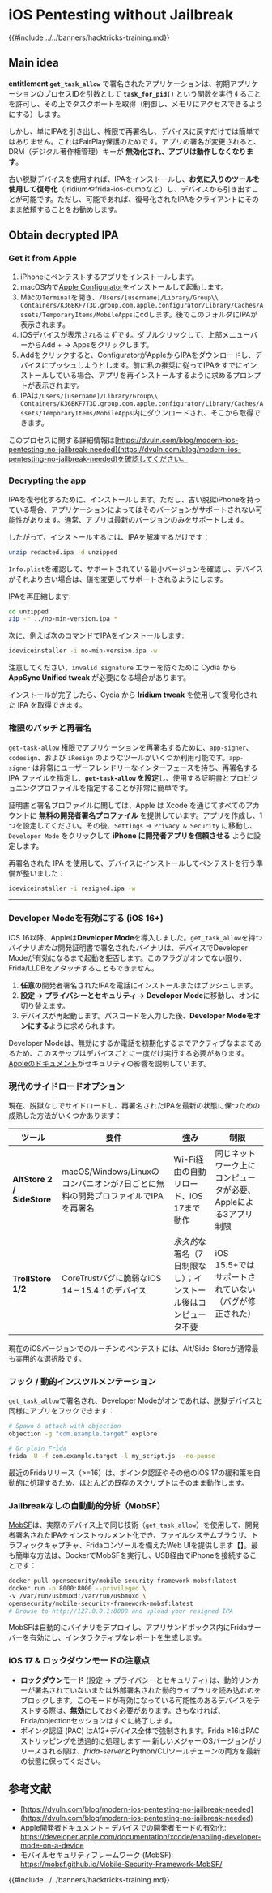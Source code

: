 # iOS Pentesting without Jailbreak

{{#include ../../banners/hacktricks-training.md}}

## Main idea

**entitlement `get_task_allow`** で署名されたアプリケーションは、初期アプリケーションのプロセスIDを引数として **`task_for_pid()`** という関数を実行することを許可し、その上でタスクポートを取得（制御し、メモリにアクセスできるようにする）します。

しかし、単にIPAを引き出し、権限で再署名し、デバイスに戻すだけでは簡単ではありません。これはFairPlay保護のためです。アプリの署名が変更されると、DRM（デジタル著作権管理）キーが **無効化され、アプリは動作しなくなります**。

古い脱獄デバイスを使用すれば、IPAをインストールし、**お気に入りのツールを使用して復号化**（Iridiumやfrida-ios-dumpなど）し、デバイスから引き出すことが可能です。ただし、可能であれば、復号化されたIPAをクライアントにそのまま依頼することをお勧めします。

## Obtain decrypted IPA

### Get it from Apple

1. iPhoneにペンテストするアプリをインストールします。
2. macOS内で[Apple Configurator](https://apps.apple.com/au/app/apple-configurator/id1037126344?mt=12)をインストールして起動します。
3. Macの`Terminal`を開き、`/Users/[username]/Library/Group\\ Containers/K36BKF7T3D.group.com.apple.configurator/Library/Caches/Assets/TemporaryItems/MobileApps`にcdします。後でこのフォルダにIPAが表示されます。
4. iOSデバイスが表示されるはずです。ダブルクリックして、上部メニューバーからAdd + → Appsをクリックします。
5. Addをクリックすると、ConfiguratorがAppleからIPAをダウンロードし、デバイスにプッシュしようとします。前に私の推奨に従ってIPAをすでにインストールしている場合、アプリを再インストールするように求めるプロンプトが表示されます。
6. IPAは`/Users/[username]/Library/Group\\ Containers/K36BKF7T3D.group.com.apple.configurator/Library/Caches/Assets/TemporaryItems/MobileApps`内にダウンロードされ、そこから取得できます。

このプロセスに関する詳細情報は[https://dvuln.com/blog/modern-ios-pentesting-no-jailbreak-needed](https://dvuln.com/blog/modern-ios-pentesting-no-jailbreak-needed)を確認してください。

### Decrypting the app

IPAを復号化するために、インストールします。ただし、古い脱獄iPhoneを持っている場合、アプリケーションによってはそのバージョンがサポートされない可能性があります。通常、アプリは最新のバージョンのみをサポートします。

したがって、インストールするには、IPAを解凍するだけです：
```bash
unzip redacted.ipa -d unzipped
```
`Info.plist`を確認して、サポートされている最小バージョンを確認し、デバイスがそれより古い場合は、値を変更してサポートされるようにします。

IPAを再圧縮します:
```bash
cd unzipped
zip -r ../no-min-version.ipa *
```
次に、例えば次のコマンドでIPAをインストールします:
```bash
ideviceinstaller -i no-min-version.ipa -w
```
注意してください、`invalid signature` エラーを防ぐために Cydia から **AppSync Unified tweak** が必要になる場合があります。

インストールが完了したら、Cydia から **Iridium tweak** を使用して復号化された IPA を取得できます。


### 権限のパッチと再署名

`get-task-allow` 権限でアプリケーションを再署名するために、`app-signer`、`codesign`、および `iResign` のようなツールがいくつか利用可能です。`app-signer` は非常にユーザーフレンドリーなインターフェースを持ち、再署名する IPA ファイルを指定し、**`get-task-allow` を設定**し、使用する証明書とプロビジョニングプロファイルを指定することが非常に簡単です。

証明書と署名プロファイルに関しては、Apple は Xcode を通じてすべてのアカウントに **無料の開発者署名プロファイル** を提供しています。アプリを作成し、1つを設定してください。その後、`Settings` → `Privacy & Security` に移動し、`Developer Mode` をクリックして **iPhone に開発者アプリを信頼させる** ように設定します。

再署名された IPA を使用して、デバイスにインストールしてペンテストを行う準備が整いました：
```bash
ideviceinstaller -i resigned.ipa -w
```
---

### Developer Modeを有効にする (iOS 16+)

iOS 16以降、Appleは**Developer Mode**を導入しました。`get_task_allow`を持つバイナリ*または*開発証明書で署名されたバイナリは、デバイスでDeveloper Modeが有効になるまで起動を拒否します。このフラグがオンでない限り、Frida/LLDBをアタッチすることもできません。

1. **任意の**開発者署名されたIPAを電話にインストールまたはプッシュします。
2. **設定 → プライバシーとセキュリティ → Developer Mode**に移動し、オンに切り替えます。
3. デバイスが再起動します。パスコードを入力した後、**Developer Modeをオンにする**ように求められます。

Developer Modeは、無効にするか電話を初期化するまでアクティブなままであるため、このステップはデバイスごとに一度だけ実行する必要があります。[Appleのドキュメント](https://developer.apple.com/documentation/xcode/enabling-developer-mode-on-a-device)がセキュリティの影響を説明しています。

### 現代のサイドロードオプション

現在、脱獄なしでサイドロードし、再署名されたIPAを最新の状態に保つための成熟した方法がいくつかあります：

| ツール | 要件 | 強み | 制限 |
|------|--------------|-----------|-------------|
| **AltStore 2 / SideStore** | macOS/Windows/Linuxのコンパニオンが7日ごとに無料の開発プロファイルでIPAを再署名 | Wi-Fi経由の自動リロード、iOS 17まで動作 | 同じネットワーク上にコンピュータが必要、Appleによる3アプリ制限 |
| **TrollStore 1/2** | CoreTrustバグに脆弱なiOS 14 – 15.4.1のデバイス | *永久的*な署名（7日制限なし）；インストール後はコンピュータ不要 | iOS 15.5+ではサポートされていない（バグが修正された） |

現在のiOSバージョンでのルーチンのペンテストには、Alt/Side-Storeが通常最も実用的な選択肢です。

### フック / 動的インスツルメンテーション

`get_task_allow`で署名され、Developer Modeがオンであれば、脱獄デバイスと同様にアプリをフックできます：
```bash
# Spawn & attach with objection
objection -g "com.example.target" explore

# Or plain Frida
frida -U -f com.example.target -l my_script.js --no-pause
```
最近のFridaリリース（>=16）は、ポインタ認証やその他のiOS 17の緩和策を自動的に処理するため、ほとんどの既存のスクリプトはそのまま動作します。

### Jailbreakなしの自動動的分析（MobSF）

[MobSF](https://mobsf.github.io/Mobile-Security-Framework-MobSF/)は、実際のデバイス上で同じ技術（`get_task_allow`）を使用して、開発者署名されたIPAをインストゥルメント化でき、ファイルシステムブラウザ、トラフィックキャプチャ、Fridaコンソールを備えたWeb UIを提供します【】。最も簡単な方法は、DockerでMobSFを実行し、USB経由でiPhoneを接続することです：
```bash
docker pull opensecurity/mobile-security-framework-mobsf:latest
docker run -p 8000:8000 --privileged \
-v /var/run/usbmuxd:/var/run/usbmuxd \
opensecurity/mobile-security-framework-mobsf:latest
# Browse to http://127.0.0.1:8000 and upload your resigned IPA
```
MobSFは自動的にバイナリをデプロイし、アプリサンドボックス内にFridaサーバーを有効にし、インタラクティブなレポートを生成します。

### iOS 17 & ロックダウンモードの注意点

* **ロックダウンモード** (設定 → プライバシーとセキュリティ) は、動的リンカーが署名されていないまたは外部署名された動的ライブラリを読み込むのをブロックします。このモードが有効になっている可能性のあるデバイスをテストする際は、**無効**にしておく必要があります。さもなければ、Frida/objectionセッションはすぐに終了します。
* ポインタ認証 (PAC) はA12+デバイス全体で強制されます。Frida ≥16はPACストリッピングを透過的に処理します — 新しいメジャーiOSバージョンがリリースされる際は、*frida-server*とPython/CLIツールチェーンの両方を最新の状態に保ってください。

## 参考文献

- [https://dvuln.com/blog/modern-ios-pentesting-no-jailbreak-needed](https://dvuln.com/blog/modern-ios-pentesting-no-jailbreak-needed)
- Apple開発者ドキュメント – デバイスでの開発者モードの有効化: <https://developer.apple.com/documentation/xcode/enabling-developer-mode-on-a-device>
- モバイルセキュリティフレームワーク (MobSF): <https://mobsf.github.io/Mobile-Security-Framework-MobSF/>

{{#include ../../banners/hacktricks-training.md}}
